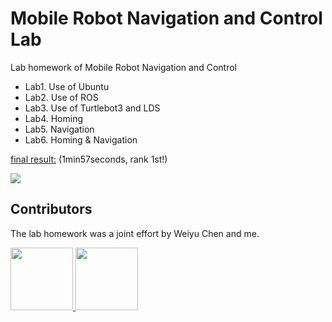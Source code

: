# Mobile Robot Navigation and Control Lab

Lab homework of Mobile Robot Navigation and Control

- Lab1. Use of Ubuntu
- Lab2. Use of ROS
- Lab3. Use of Turtlebot3 and LDS
- Lab4. Homing
- Lab5. Navigation
- Lab6. Homing & Navigation

[final result:](https://github.com/Wendy-Ying/Mobile-Robot-Navigation-and-Control-Lab/blob/main/lab7/scripts/lab7.py) (1min57seconds, rank 1st!)

![ ](final.gif)

## Contributors

The lab homework was a joint effort by Weiyu Chen and me.

<a href="https://github.com/Wendy-Ying">
  <img src="https://avatars.githubusercontent.com/u/143325815?v=4" width="100" />
</a>

<a href="https://github.com/VivianChencwy">
  <img src="https://avatars.githubusercontent.com/u/128114805?v=4"  width="100"/>
</a>
